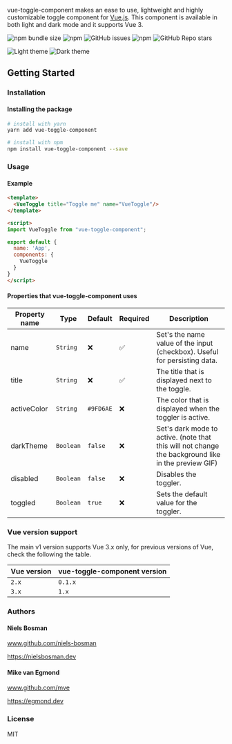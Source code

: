 vue-toggle-component makes an ease to use, lightweight and highly customizable toggle component for [Vue.js](https://vuejs.org/). This component is available in both light and dark mode and it supports Vue 3.

![npm bundle size](https://img.shields.io/bundlephobia/min/vue-toggle-component)
![npm](https://img.shields.io/npm/dt/vue-toggle-component)
![GitHub issues](https://img.shields.io/github/issues/niels-bosman/vue-toggle-component)
![npm](https://img.shields.io/npm/v/vue-toggle-component)
![GitHub Repo stars](https://img.shields.io/github/stars/niels-bosman/vue-toggle-component?style=social)

![Light theme](https://user-images.githubusercontent.com/25898715/116152862-c273f400-a6e6-11eb-8b4d-1017b92d14a5.gif)
![Dark theme](https://user-images.githubusercontent.com/25898715/116152879-c7d13e80-a6e6-11eb-87b3-9b606184ba1e.gif)

## Getting Started
### Installation
#### Installing the package
```sh
# install with yarn
yarn add vue-toggle-component

# install with npm
npm install vue-toggle-component --save
```

### Usage
#### Example
```html
<template>
  <VueToggle title="Toggle me" name="VueToggle"/>
</template>

<script>
import VueToggle from "vue-toggle-component";

export default {
  name: 'App',
  components: {
    VueToggle
  }
}
</script>
```

#### Properties that vue-toggle-component uses
| Property name | Type      | Default   | Required |Description                                                                                         |
| ------------- | --------- | --------- | -------- | -------------------------------------------------------------------------------------------------- |
| name          | `String`  | ❌         | ✅️        | Set's the name value of the input (checkbox). Useful for persisting data.                          |
| title         | `String`  | ❌         | ✅        | The title that is displayed next to the toggle.                                                    |
| activeColor   | `String`  | `#9FD6AE` | ❌        | The color that is displayed when the toggler is active.                                            |
| darkTheme     | `Boolean` | `false`   | ❌        | Set's dark mode to active. (note that this will not change the background like in the preview GIF) |
| disabled      | `Boolean` | `false`   | ❌        | Disables the toggler.                                                                              |
| toggled       | `Boolean` | `true`    | ❌        | Sets the default value for the toggler.                                                            |

### Vue version support
The main v1 version supports Vue 3.x only, for previous versions of Vue, check the following the table.

| Vue version | vue-toggle-component version |
| ----------- | ---------------------------- |
| `2.x`       | `0.1.x`                      |
| `3.x`       | `1.x`                        |

### Authors
#### Niels Bosman
www.github.com/niels-bosman

https://nielsbosman.dev

#### Mike van Egmond
www.github.com/mve

https://egmond.dev

### License
MIT

